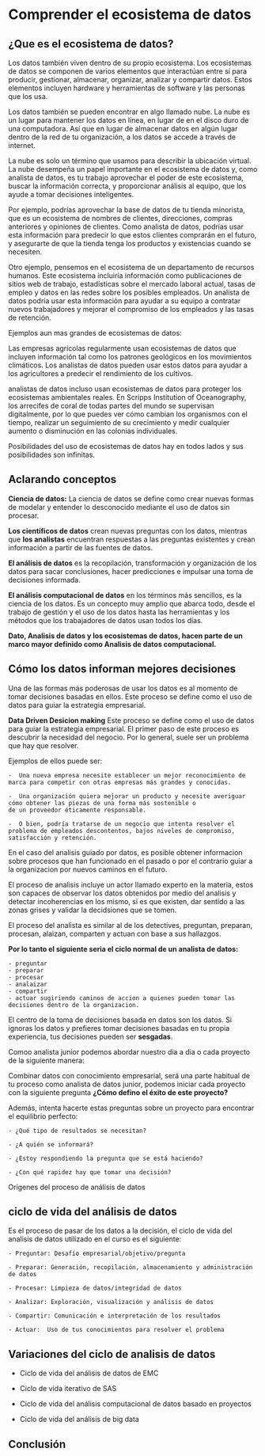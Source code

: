 # Comprender el ecosistema de datos

## ¿Que es el ecosistema de datos?

Los datos también viven dentro de su propio ecosistema. Los ecosistemas de datos se componen de varios
elementos que interactúan entre sí para producir, gestionar, almacenar, organizar, analizar y compartir
datos. Estos elementos incluyen hardware y herramientas de software y las personas que los usa.

Los datos también se pueden encontrar en algo llamado nube. La nube es un lugar para mantener los datos
en línea, en lugar de en el disco duro de una computadora. Así que en lugar de almacenar datos en algún lugar
dentro de la red de tu organización, a los datos se accede a través de internet.

La nube es solo un término que usamos para describir la ubicación virtual. La nube desempeña un papel
importante en el ecosistema de datos y, como analista de datos, es tu trabajo aprovechar el poder de este
ecosistema, buscar la información correcta, y proporcionar análisis al equipo, que los ayude a tomar decisiones
inteligentes.

Por ejemplo, podrías aprovechar la base de datos de tu tienda minorista, que es un ecosistema de nombres de
clientes, direcciones, compras anteriores y opiniones de clientes. Como analista de datos, podrías usar esta
información para predecir lo que estos clientes comprarán en el futuro, y asegurarte de que la tienda tenga los
productos y existencias cuando se necesiten.

Otro ejemplo, pensemos en el ecosistema de un departamento de recursos humanos. Este ecosistema incluiría
información como publicaciones de sitios web de trabajo, estadísticas sobre el mercado laboral actual, tasas de
empleo y datos en las redes sobre los posibles empleados. Un analista de datos podría usar esta información para
ayudar a su equipo a contratar nuevos trabajadores y mejorar el compromiso de los empleados y las tasas de retención.

Ejemplos aun mas grandes de ecosistemas de datos:

Las empresas agrícolas regularmente usan ecosistemas de datos que incluyen información tal como los patrones geológicos
en los movimientos climáticos. Los analistas de datos pueden usar estos datos para ayudar a los agricultores a predecir
el rendimiento de los cultivos.

analistas de datos incluso usan ecosistemas de datos para proteger los ecosistemas ambientales reales. En Scripps
Institution of Oceanography, los arrecifes de coral de todas partes del mundo se supervisan digitalmente, por lo que
puedes ver cómo cambian los organismos con el tiempo, realizar un seguimiento de su crecimiento y medir cualquier aumento
o disminución en las colonias individuales.

Posibilidades del uso de ecosistemas de datos hay en todos lados y sus posibilidades son infinitas.

## Aclarando conceptos

**Ciencia de datos:** La ciencia de datos se define como crear nuevas formas de modelar y entender lo desconocido mediante
el uso de datos sin procesar.

**Los científicos de datos** crean nuevas preguntas con los datos, mientras que **los analistas** encuentran respuestas a
las preguntas existentes y crean información a partir de las fuentes de datos.

**El análisis de datos** es la recopilación, transformación y organización de los datos para sacar conclusiones, hacer
predicciones e impulsar una toma de decisiones informada.

**El análisis computacional de datos** en los términos más sencillos, es la ciencia de los datos. Es un concepto muy amplio
que abarca todo, desde el trabajo de gestión y el uso de los datos hasta las herramientas y los métodos que los trabajadores de
datos usan todos los días.

**Dato, Analisis de datos y los ecosistemas de datos, hacen parte de un marco mayor definido como Analisis de datos computacional.**

## Cómo los datos informan mejores decisiones

Una de las formas más poderosas de usar los datos es al momento de tomar decisiones basadas en ellos. Este proceso se define como
el uso de datos para guiar la estrategia empresarial.

**Data Driven Desicion making**  Este proceso se define como el uso de datos para guiar la estrategia empresarial.
El primer paso de este proceso es descubrir la necesidad del negocio. Por lo general, suele ser un problema que hay que resolver.

Ejemplos de ellos puede ser:

    -  Una nueva empresa necesite establecer un mejor reconocimiento de marca para competir con otras empresas más grandes y conocidas.

    -  Una organización quiera mejorar un producto y necesite averiguar cómo obtener las piezas de una forma más sostenible o
    de un proveedor éticamente responsable.

    -  O bien, podría tratarse de un negocio que intenta resolver el problema de empleados descontentos, bajos niveles de compromiso,
    satisfacción y retención.

En el caso del analisis guiado por datos, es posible obtener informacion sobre procesos que han funcionado en el pasado o por el contrario
guiar a la organizacion por nuevos caminos en el futuro.

El proceso de analisis incluye un actor llamado experto en la materia, estos son capaces de observar los datos obtenidos por medio del analisis
y detectar incoherencias en los mismo, si es que existen, dar sentido a las zonas grises y validar la decidsiones que se tomen.

El proceso del analista es similar al de los detectives, preguntan, preparan, procesan, alaizan, comparten y actuan con base a sus hallazgos.

**Por lo tanto el siguiente seria el ciclo normal de un analista de datos:**

    - preguntar
    - preparar
    - procesar
    - analaizar
    - compartir
    - actuar sugiriendo caminos de accion a quienes pueden tomar las decisiones dentro de la organizacion.

El centro de la toma de decisiones basada en datos son los datos. Si ignoras los datos y prefieres tomar decisiones basadas en tu propia experiencia, tus decisiones pueden ser **sesgadas**.

Comoo analista junior podemos abordar nuestro dia a dia o cada proyecto de la siguiente manera:

Combinar datos con conocimiento empresarial, será una parte habitual de tu proceso como analista de datos junior, podemos iniciar cada proyecto con
la siguiente pregunta **¿Cómo defino el éxito de este proyecto?**

Además, intenta hacerte estas preguntas sobre un proyecto para encontrar el equilibrio perfecto:

    - ¿Qué tipo de resultados se necesitan?

    - ¿A quién se informará?

    - ¿Estoy respondiendo la pregunta que se está haciendo?

    - ¿Con qué rapidez hay que tomar una decisión?

Orígenes del proceso de análisis de datos

## ciclo de vida del análisis de datos

Es el proceso de pasar de los datos a la decisión, el ciclo de vida del analisis de datos utilizado en el curso es el siguiente:

    - Preguntar: Desafío empresarial/objetivo/pregunta

    - Preparar: Generación, recopilación, almacenamiento y administración de datos

    - Procesar: Limpieza de datos/integridad de datos

    - Analizar: Exploración, visualización y análisis de datos

    - Compartir: Comunicación e interpretación de los resultados

    - Actuar:  Uso de tus conocimientos para resolver el problema

## Variaciones del ciclo de analisis de datos

- Ciclo de vida del análisis de datos de EMC
  
- Ciclo de vida iterativo de SAS
  
- Ciclo de vida del análisis computacional de datos basado en proyectos
  
- Ciclo de vida del análisis de big data

## Conclusión
